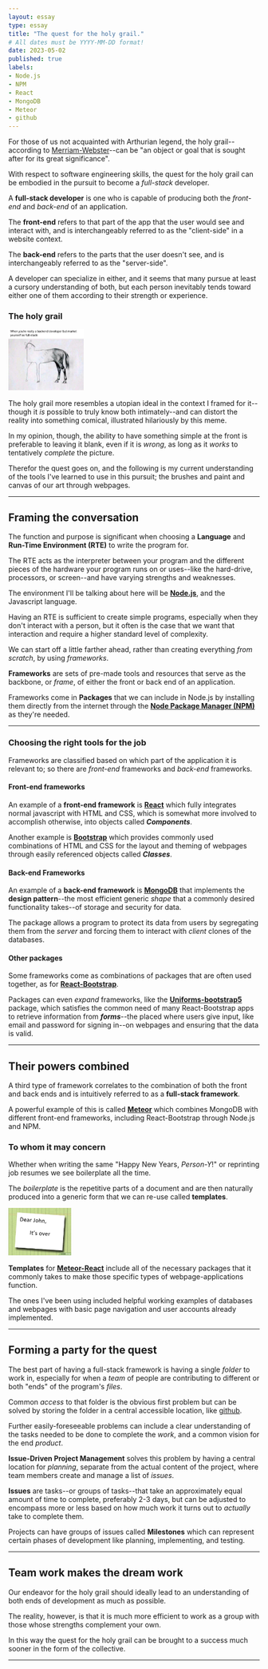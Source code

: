 ```yaml
---
layout: essay
type: essay
title: "The quest for the holy grail."
# All dates must be YYYY-MM-DD format!
date: 2023-05-02
published: true
labels:
- Node.js
- NPM
- React
- MongoDB
- Meteor
- github
---
```

For those of us not acquainted with Arthurian legend, the holy grail--according to [Merriam-Webster](https://www.merriam-webster.com/dictionary/Holy%20Grail)--can be "an object or goal that is sought after for its great significance".

With respect to software engineering skills, the quest for the holy grail can be embodied in the pursuit to become a *full-stack* developer.

A **full-stack developer** is one who is capable of producing both the *front-end* and *back-end* of an application.

The **front-end** refers to that part of the app that the user would see and interact with, and is interchangeably referred to as the "client-side" in a website context.

The **back-end** refers to the parts that the user doesn't see, and is interchangeably referred to as the "server-side".

A developer can specialize in either, and it seems that many pursue at least a cursory understanding of both, but each person inevitably tends toward either one of them according to their strength or experience.

### The holy grail
<img width="30%" class="rounded float-start pe-4" src="../img/reflect-on-software-engineering/full-stack-funny.jpg" alt="Drawing of a horse with a very simple front-end and a very detailed back-end ">

The holy grail more resembles a utopian ideal in the context I framed for it--though it *is* possible to truly know both intimately--and can distort the reality into something comical, illustrated hilariously by this meme.

In my opinion, though, the ability to have something simple at the front is preferable to leaving it blank, even if it is *wrong*, as long as it *works* to tentatively *complete* the picture.

Therefor the quest goes on, and the following is my current understanding of the tools I've learned to use in this pursuit; the brushes and paint and canvas of our art through webpages.

---
## Framing the conversation
The function and purpose is significant when choosing a **Language** and **Run-Time Environment (RTE)** to write the program for.

The RTE acts as the interpreter between your program and the different pieces of the hardware your program runs on or uses--like the hard-drive, processors, or screen--and have varying strengths and weaknesses.

The environment I'll be talking about here will be [**Node.js**](https://nodejs.org/), and the Javascript language.

Having an RTE is sufficient to create simple programs, especially when they don't interact with a person, but it often is the case that we want that interaction and require a higher standard level of complexity.

We can start off a little farther ahead, rather than creating everything *from scratch*, by using *frameworks*.

**Frameworks** are sets of pre-made tools and resources that serve as the backbone, or *frame*, of either the front or back end of an application.

Frameworks come in **Packages** that we can include in Node.js by installing them directly from the internet through the [**Node Package Manager (NPM)**](https://www.npmjs.com/) as they're needed.

---
### Choosing the right tools for the job
Frameworks are classified based on which part of the application it is relevant to; so there are *front-end* frameworks and *back-end* frameworks.

#### Front-end frameworks

An example of a **front-end framework** is [**React**](https://react.dev/) which fully integrates normal javascript with HTML and CSS, which is somewhat more involved to accomplish otherwise, into objects called ***Components***.

Another example is [**Bootstrap**](https://getbootstrap.com/) which provides commonly used combinations of HTML and CSS for the layout and theming of webpages through easily referenced objects called ***Classes***.

#### Back-end Frameworks

An example of a **back-end framework** is [**MongoDB**](https://www.mongodb.com/) that implements the **design pattern**--the most efficient generic *shape* that a commonly desired functionality takes--of storage and security for data.

The package allows a program to protect its data from users by segregating them from the *server* and forcing them to interact with *client* clones of the databases.

#### Other packages

Some frameworks come as combinations of packages that are often used together, as for [**React-Bootstrap**](https://react-bootstrap.github.io/).

Packages can even *expand* frameworks, like the [**Uniforms-bootstrap5**](https://uniforms.tools/) package, which satisfies the common need of many React-Bootstrap apps to retrieve information from ***forms***--the placed where users give input, like email and password for signing in--on webpages and ensuring that the data is valid.

---
## Their powers combined
A third type of framework correlates to the combination of both the front and back ends and is intuitively referred to as a **full-stack framework**.

A powerful example of this is called [**Meteor**](https://guide.meteor.com/) which combines MongoDB with different front-end frameworks, including React-Bootstrap through Node.js and NPM.

### To whom it may concern
Whether when writing the same "Happy New Years, *Person-Y*!" or reprinting job resumes we see boilerplate all the time.

The *boilerplate* is the repetitive parts of a document and are then naturally produced into a generic form that we can re-use called **templates**.

<img width="25%" class="rounded float-start pe-4" src="../img/reflect-on-software-engineering/funny-template.jpg" alt="A printed Dear-John letter">

**Templates** for [**Meteor-React**](https://guide.meteor.com/react.html) include all of the necessary packages that it commonly takes to make those specific types of webpage-applications function.

The ones I've been using included helpful working examples of databases and webpages with basic page navigation and user accounts already implemented.

---
## Forming a party for the quest
The best part of having a full-stack framework is having a single *folder* to work in, especially for when a *team* of people are contributing to different or both "ends" of the program's *files*.

Common *access* to that folder is the obvious first problem but can be solved by storing the folder in a central accessible location, like [github](https://github.com/).

Further easily-foreseeable problems can include a clear understanding of the tasks needed to be done to complete the *work*, and a common vision for the end *product*.

**Issue-Driven Project Management** solves this problem by having a central location for *planning*, separate from the actual content of the project, where team members create and manage a list of *issues*.

**Issues** are tasks--or groups of tasks--that take an approximately equal amount of time to complete, preferably 2-3 days, but can be adjusted to encompass more or less based on how much work it turns out to *actually* take to complete them.

Projects can have groups of issues called **Milestones** which can represent certain phases of development like planning, implementing, and testing.

---
## Team work makes the dream work
Our endeavor for the holy grail should ideally lead to an understanding of both ends of development as much as possible.

The reality, however, is that it is much more efficient to work as a group with those whose strengths complement your own.

In this way the quest for the holy grail can be brought to a success much sooner in the form of the collective.

---
